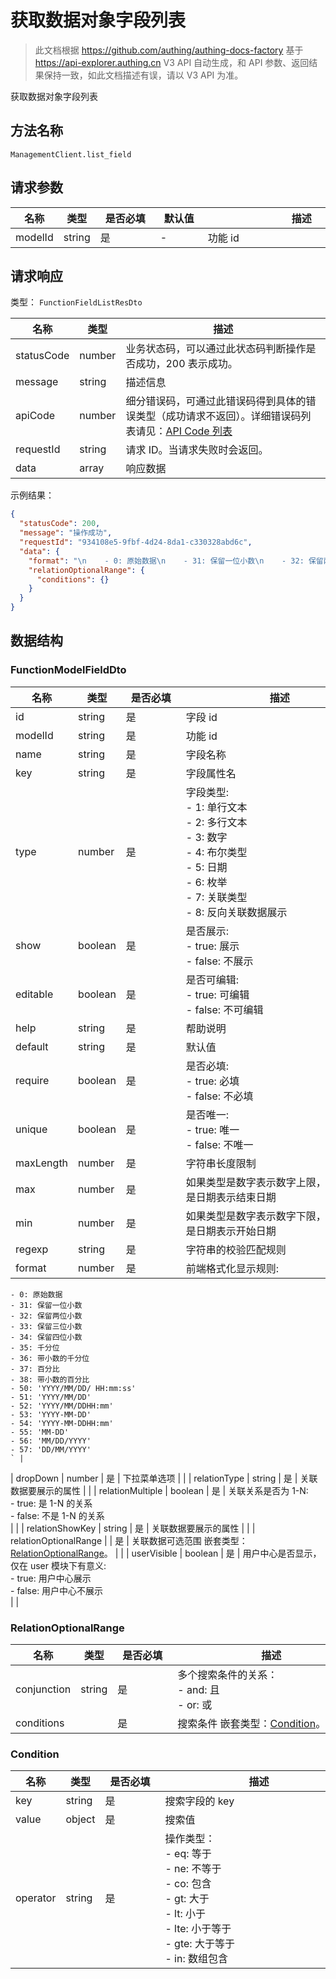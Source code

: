 # 获取数据对象字段列表

<!--
  警告⚠️：
  不要直接修改该文档，
  https://github.com/Authing/authing-docs-factory
  使用该项目进行生成
-->

<LastUpdated />

> 此文档根据 https://github.com/authing/authing-docs-factory 基于 https://api-explorer.authing.cn V3 API 自动生成，和 API 参数、返回结果保持一致，如此文档描述有误，请以 V3 API 为准。

获取数据对象字段列表

## 方法名称

`ManagementClient.list_field`

## 请求参数

| 名称 | 类型 | <div style="width:80px">是否必填</div> | <div style="width:60px">默认值</div> | <div style="width:300px">描述</div> | <div style="width:200px">示例值</div> |
| ---- | ---- | ---- | ---- | ---- | ---- |
 | modelId | string  | 是 | - | 功能 id  |  |




## 请求响应

类型： `FunctionFieldListResDto`

| 名称 | 类型 | 描述 |
| ---- | ---- | ---- |
| statusCode | number | 业务状态码，可以通过此状态码判断操作是否成功，200 表示成功。 |
| message | string | 描述信息 |
| apiCode | number | 细分错误码，可通过此错误码得到具体的错误类型（成功请求不返回）。详细错误码列表请见：[API Code 列表](https://api-explorer.authing.cn/?tag=group/%E5%BC%80%E5%8F%91%E5%87%86%E5%A4%87#tag/%E5%BC%80%E5%8F%91%E5%87%86%E5%A4%87/%E9%94%99%E8%AF%AF%E5%A4%84%E7%90%86/apiCode) |
| requestId | string | 请求 ID。当请求失败时会返回。 |
| data | array | 响应数据 |



示例结果：

```json
{
  "statusCode": 200,
  "message": "操作成功",
  "requestId": "934108e5-9fbf-4d24-8da1-c330328abd6c",
  "data": {
    "format": "\n    - 0: 原始数据\n    - 31: 保留一位小数\n    - 32: 保留两位小数\n    - 33: 保留三位小数\n    - 34: 保留四位小数\n    - 35: 千分位\n    - 36: 带小数的千分位\n    - 37: 百分比\n    - 38: 带小数的百分比\n    - 50: 'YYYY/MM/DD/ HH:mm:ss'\n    - 51: 'YYYY/MM/DD'\n    - 52: 'YYYY/MM/DDHH:mm'\n    - 53: 'YYYY-MM-DD'\n    - 54: 'YYYY-MM-DDHH:mm'\n    - 55: 'MM-DD'\n    - 56: 'MM/DD/YYYY'\n    - 57: 'DD/MM/YYYY'\n    ",
    "relationOptionalRange": {
      "conditions": {}
    }
  }
}
```

## 数据结构


### <a id="FunctionModelFieldDto"></a> FunctionModelFieldDto

| 名称 | 类型 | <div style="width:80px">是否必填</div> | <div style="width:300px">描述</div> | <div style="width:200px">示例值</div> |
| ---- |  ---- | ---- | ---- | ---- |
| id | string | 是 | 字段 id   |  |
| modelId | string | 是 | 功能 id   |  |
| name | string | 是 | 字段名称   |  |
| key | string | 是 | 字段属性名   |  |
| type | number | 是 | 字段类型:<br>    - 1: 单行文本<br>    - 2: 多行文本<br>    - 3: 数字<br>    - 4: 布尔类型<br>    - 5: 日期<br>    - 6: 枚举<br>    - 7: 关联类型<br>    - 8: 反向关联数据展示<br>       |  |
| show | boolean | 是 | 是否展示:<br>    - true: 展示<br>    - false: 不展示<br>       |  |
| editable | boolean | 是 | 是否可编辑:<br>    - true: 可编辑<br>    - false: 不可编辑<br>       |  |
| help | string | 是 | 帮助说明   |  |
| default | string | 是 | 默认值   |  |
| require | boolean | 是 | 是否必填:<br>    - true: 必填<br>    - false: 不必填<br>       |  |
| unique | boolean | 是 | 是否唯一:<br>    - true: 唯一<br>    - false: 不唯一<br>       |  |
| maxLength | number | 是 | 字符串长度限制   |  |
| max | number | 是 | 如果类型是数字表示数字上限，如果类型是日期表示结束日期   |  |
| min | number | 是 | 如果类型是数字表示数字下限，如果类型是日期表示开始日期   |  |
| regexp | string | 是 | 字符串的校验匹配规则   |  |
| format | number | 是 | 前端格式化显示规则:   |  `
    - 0: 原始数据
    - 31: 保留一位小数
    - 32: 保留两位小数
    - 33: 保留三位小数
    - 34: 保留四位小数
    - 35: 千分位
    - 36: 带小数的千分位
    - 37: 百分比
    - 38: 带小数的百分比
    - 50: 'YYYY/MM/DD/ HH:mm:ss'
    - 51: 'YYYY/MM/DD'
    - 52: 'YYYY/MM/DDHH:mm'
    - 53: 'YYYY-MM-DD'
    - 54: 'YYYY-MM-DDHH:mm'
    - 55: 'MM-DD'
    - 56: 'MM/DD/YYYY'
    - 57: 'DD/MM/YYYY'
    ` |
| dropDown | number | 是 | 下拉菜单选项   |  |
| relationType | string | 是 | 关联数据要展示的属性   |  |
| relationMultiple | boolean | 是 | 关联关系是否为 1-N:<br>    - true: 是 1-N 的关系<br>    - false: 不是 1-N 的关系<br>       |  |
| relationShowKey | string | 是 | 关联数据要展示的属性   |  |
| relationOptionalRange |  | 是 | 关联数据可选范围 嵌套类型：<a href="#RelationOptionalRange">RelationOptionalRange</a>。  |  |
| userVisible | boolean | 是 | 用户中心是否显示，仅在 user 模块下有意义:<br>    - true: 用户中心展示<br>    - false: 用户中心不展示<br>       |  |


### <a id="RelationOptionalRange"></a> RelationOptionalRange

| 名称 | 类型 | <div style="width:80px">是否必填</div> | <div style="width:300px">描述</div> | <div style="width:200px">示例值</div> |
| ---- |  ---- | ---- | ---- | ---- |
| conjunction | string | 是 | 多个搜索条件的关系：<br>    - and: 且<br>    - or:  或<br>       |  |
| conditions |  | 是 | 搜索条件 嵌套类型：<a href="#Condition">Condition</a>。  |  |


### <a id="Condition"></a> Condition

| 名称 | 类型 | <div style="width:80px">是否必填</div> | <div style="width:300px">描述</div> | <div style="width:200px">示例值</div> |
| ---- |  ---- | ---- | ---- | ---- |
| key | string | 是 | 搜索字段的 key   |  |
| value | object | 是 | 搜索值   |  |
| operator | string | 是 | 操作类型：<br>    - eq: 等于<br>    - ne: 不等于<br>    - co: 包含<br>    - gt: 大于<br>    - lt: 小于<br>    - lte: 小于等于<br>    - gte: 大于等于<br>    - in: 数组包含<br>       |  |


